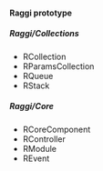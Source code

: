 #### Raggi prototype

##### Raggi/Collections
* RCollection
* RParamsCollection
* RQueue
* RStack

##### Raggi/Core
* RCoreComponent
* RController
* RModule
* REvent

